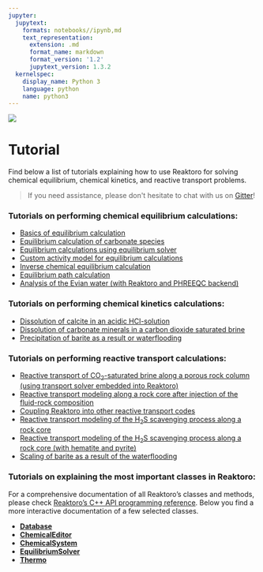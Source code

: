```yaml
---
jupyter:
  jupytext:
    formats: notebooks//ipynb,md
    text_representation:
      extension: .md
      format_name: markdown
      format_version: '1.2'
      jupytext_version: 1.3.2
  kernelspec:
    display_name: Python 3
    language: python
    name: python3
---
```


<div>
<a href="https://reaktoro.org"><img src="https://reaktoro.org/_images/reaktoro-header.svg"></a>
</div>


# Tutorial

Find below a list of tutorials explaining how to use Reaktoro for solving
chemical equilibrium, chemical kinetics, and reactive transport problems.

> If you need assistance, please don't hesitate to chat with us on
[Gitter](https://gitter.im/reaktoro/community)!

### Tutorials on performing chemical equilibrium calculations:

* [Basics of equilibrium calculation](eq.equilibrium-basics.ipynb)
* [Equilibrium calculation of carbonate species](eq.equilibrium-carbonates.ipynb)
* [Equilibrium calculations using equilibrium solver](eq.co2-brine-using-equilibrium-solver.ipynb)
* [Custom activity model for equilibrium calculations](eq.custom-activity-models.ipynb)
* [Inverse chemical equilibrium calculation](eq.inverse-equilibrium.ipynb)
* [Equilibrium path calculation](eq.equilibriumpath.ipynb)
* [Analysis of the Evian water (with Reaktoro and PHREEQC backend)](eq.evian-water-analysis.ipynb)

### Tutorials on performing chemical kinetics calculations:

* [Dissolution of calcite in an acidic HCl-solution](kin.calcite-hcl.ipynb)
* [Dissolution of carbonate minerals in a carbon dioxide saturated brine](kin.carbonates-co2.ipynb)
* [Precipitation of barite as a result or waterflooding](kin.barite-precipitation.ipynb)

### Tutorials on performing reactive transport calculations:

* [Reactive transport of CO<sub>2</sub>-saturated brine along a porous rock column (using transport solver embedded
 into Reaktoro)](rt.calcite-brine.ipynb)
* [Reactive transport modeling along a rock core after injection of the fluid-rock composition](rt.calcite-dolomite.ipynb)
* [Coupling Reaktoro into other reactive transport codes](rt.coupling-reaktoro-to-transport.ipynb)
* [Reactive transport modeling of the H<sub>2</sub>S scavenging process along a rock core](rt.scavenging.ipynb)
* [Reactive transport modeling of the H<sub>2</sub>S scavenging process along a rock core (with hematite and pyrite)](rt.scavenging-with-hematite-and-pyrite.ipynb)
* [Scaling of barite as a result of the waterflooding](rt.scaling.ipynb)

### Tutorials on explaining the most important classes in Reaktoro:

For a comprehensive documentation of all Reaktoro’s classes and methods, please check [Reaktoro’s C++ API programming reference](https://reaktoro.org/cpp/index.html).
Below you find a more interactive documentation of a few selected classes.

* [**Database**](cl.database.ipynb)
* [**ChemicalEditor**](cl.chemical-editor.ipynb)
* [**ChemicalSystem**](cl.chemical-system.ipynb)
* [**EquilibriumSolver**](cl.equilibrium-solver.ipynb)
* [**Thermo**](cl.thermo.ipynb)

